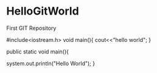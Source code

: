 # HelloGitWorld
First GIT Repository

#include<iostream.h>
void main(){
cout<<"hello world";
}


public  static void main(){

system.out.println("Hello World");
}
